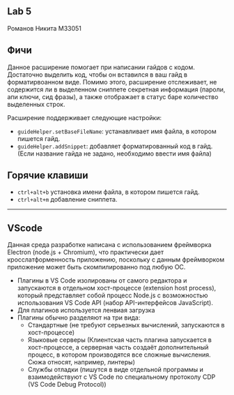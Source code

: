 ## Lab 5
Романов Никита M33051

## Фичи

Данное расширение помогает при написании гайдов с кодом. Достаточно выделить код, чтобы он вставился
в ваш гайд в форматирвоанном виде. Помимо этого, расширение отслеживает, не содержится ли в выделенном сниппете секретная информация (пароли, апи ключи, сид фразы), а также отображает в статус баре количество выделенных строк.

Расширение поддерживает следующие настройки:

* `guideHelper.setBaseFileName`: устанавливает имя файла, в котором пишется гайд.
* `guideHelper.addSnippet`: добавляет форматированный код в гайд. (Если название гайда не задано, необходимо ввести имя файла)

## Горячие клавиши

* `ctrl+alt+b` установка имени файла, в котором пишется гайд.
* `ctrl+alt+m` добавление сниппета.

---

## VScode

Данная среда разработке написана с использованием фреймворка Electron (node.js + Chromium), что практически дает кросслатформенность приложению, поскольку с данным фреймворком приложение может быть скомпилированно под любую ОС.

* Плагины в VS Code изолированы от самого редактора и запускаются в отдельном хост-процессе (extension host process), который представляет собой процесс Node.js с возможностью использования VS Code API (набор API-интерфейсов JavaScript).
* Для плагинов используется ленвиая загрузка
* Плагины обычно разделяют на три вида:
  * Стандартные (не требуют серьезных вычислений, запускаются в хост-процессе)
  * Языковые серверы (Клиентская часть плагина запускается в хост-процессе, а серверная часть создаёт дополнительный процесс, в котором производятся все сложные вычисления. Сюжа относят, например, линтеры)
  * Службы отладки (пишутся в виде отдельной программы и взаимодействуют с VS Code по специальному протоколу CDP (VS Code Debug Protocol))
